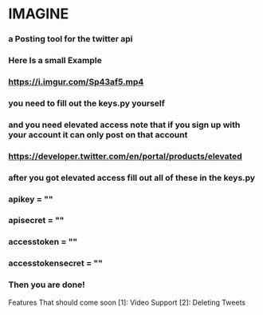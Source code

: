 # IMAGINE
### a Posting tool for the twitter api
### Here Is a small Example
### https://i.imgur.com/Sp43af5.mp4

### you need to fill out the keys.py yourself

### and you need elevated access note that if you sign up with your account it can only post on that account
### https://developer.twitter.com/en/portal/products/elevated
### after you got elevated access fill out all of these in the keys.py
### apikey = ""
### apisecret = ""
### accesstoken = ""
### accesstokensecret = ""

### Then you are done!

Features That should come soon
[1]: Video Support
[2]: Deleting Tweets
